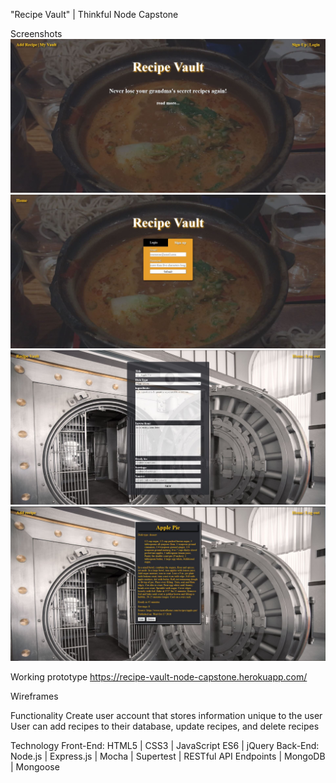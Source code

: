 "Recipe Vault" | Thinkful Node Capstone

Screenshots
![Homepage](https://github.com/BlitzDampfwalze/recipe-vault/blob/master/read-me-images/Recipe-Vault-Home.JPG)
![Sign-up](https://github.com/BlitzDampfwalze/recipe-vault/blob/master/read-me-images/Recipe-Vault-Signup.JPG)
![Add Recipe](https://github.com/BlitzDampfwalze/recipe-vault/blob/master/read-me-images/Recipe-Vault-Add.JPG)
![Your Recipe Vault](https://github.com/BlitzDampfwalze/recipe-vault/blob/master/read-me-images/Recipe-Vault.JPG)

Working prototype https://recipe-vault-node-capstone.herokuapp.com/

Wireframes 

Functionality
Create user account that stores information unique to the user
User can add recipes to their database, update recipes, and delete recipes

Technology 
Front-End: HTML5 | CSS3 | JavaScript ES6 | jQuery
Back-End: Node.js | Express.js | Mocha | Supertest | RESTful API Endpoints | MongoDB | Mongoose

